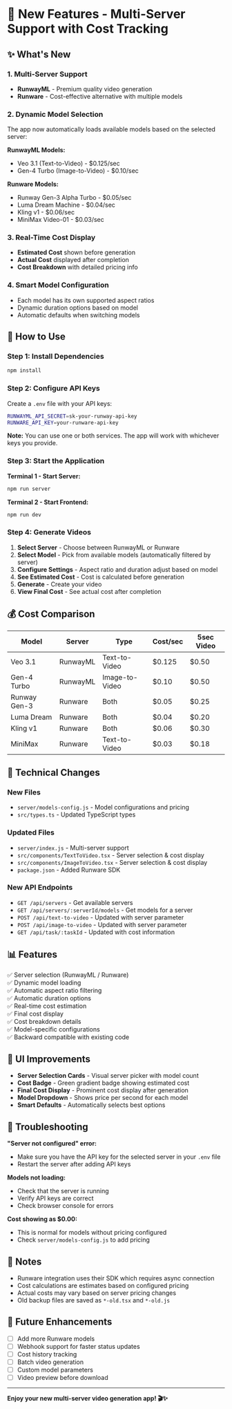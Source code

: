 # 🎉 New Features - Multi-Server Support with Cost Tracking

## ✨ What's New

### 1. **Multi-Server Support**
- **RunwayML** - Premium quality video generation
- **Runware** - Cost-effective alternative with multiple models

### 2. **Dynamic Model Selection**
The app now automatically loads available models based on the selected server:

**RunwayML Models:**
- Veo 3.1 (Text-to-Video) - $0.125/sec
- Gen-4 Turbo (Image-to-Video) - $0.10/sec

**Runware Models:**
- Runway Gen-3 Alpha Turbo - $0.05/sec
- Luma Dream Machine - $0.04/sec
- Kling v1 - $0.06/sec
- MiniMax Video-01 - $0.03/sec

### 3. **Real-Time Cost Display**
- **Estimated Cost** shown before generation
- **Actual Cost** displayed after completion
- **Cost Breakdown** with detailed pricing info

### 4. **Smart Model Configuration**
- Each model has its own supported aspect ratios
- Dynamic duration options based on model
- Automatic defaults when switching models

## 🚀 How to Use

### Step 1: Install Dependencies
```bash
npm install
```

### Step 2: Configure API Keys
Create a `.env` file with your API keys:
```bash
RUNWAYML_API_SECRET=sk-your-runway-api-key
RUNWARE_API_KEY=your-runware-api-key
```

**Note:** You can use one or both services. The app will work with whichever keys you provide.

### Step 3: Start the Application

**Terminal 1 - Start Server:**
```bash
npm run server
```

**Terminal 2 - Start Frontend:**
```bash
npm run dev
```

### Step 4: Generate Videos

1. **Select Server** - Choose between RunwayML or Runware
2. **Select Model** - Pick from available models (automatically filtered by server)
3. **Configure Settings** - Aspect ratio and duration adjust based on model
4. **See Estimated Cost** - Cost is calculated before generation
5. **Generate** - Create your video
6. **View Final Cost** - See actual cost after completion

## 💰 Cost Comparison

| Model | Server | Type | Cost/sec | 5sec Video |
|-------|--------|------|----------|------------|
| Veo 3.1 | RunwayML | Text-to-Video | $0.125 | $0.50 |
| Gen-4 Turbo | RunwayML | Image-to-Video | $0.10 | $0.50 |
| Runway Gen-3 | Runware | Both | $0.05 | $0.25 |
| Luma Dream | Runware | Both | $0.04 | $0.20 |
| Kling v1 | Runware | Both | $0.06 | $0.30 |
| MiniMax | Runware | Text-to-Video | $0.03 | $0.18 |

## 🔧 Technical Changes

### New Files
- `server/models-config.js` - Model configurations and pricing
- `src/types.ts` - Updated TypeScript types

### Updated Files
- `server/index.js` - Multi-server support
- `src/components/TextToVideo.tsx` - Server selection & cost display
- `src/components/ImageToVideo.tsx` - Server selection & cost display
- `package.json` - Added Runware SDK

### New API Endpoints
- `GET /api/servers` - Get available servers
- `GET /api/servers/:serverId/models` - Get models for a server
- `POST /api/text-to-video` - Updated with server parameter
- `POST /api/image-to-video` - Updated with server parameter
- `GET /api/task/:taskId` - Updated with cost information

## 📊 Features

✅ Server selection (RunwayML / Runware)  
✅ Dynamic model loading  
✅ Automatic aspect ratio filtering  
✅ Automatic duration options  
✅ Real-time cost estimation  
✅ Final cost display  
✅ Cost breakdown details  
✅ Model-specific configurations  
✅ Backward compatible with existing code  

## 🎨 UI Improvements

- **Server Selection Cards** - Visual server picker with model count
- **Cost Badge** - Green gradient badge showing estimated cost
- **Final Cost Display** - Prominent cost display after generation
- **Model Dropdown** - Shows price per second for each model
- **Smart Defaults** - Automatically selects best options

## 🐛 Troubleshooting

**"Server not configured" error:**
- Make sure you have the API key for the selected server in your `.env` file
- Restart the server after adding API keys

**Models not loading:**
- Check that the server is running
- Verify API keys are correct
- Check browser console for errors

**Cost showing as $0.00:**
- This is normal for models without pricing configured
- Check `server/models-config.js` to add pricing

## 📝 Notes

- Runware integration uses their SDK which requires async connection
- Cost calculations are estimates based on configured pricing
- Actual costs may vary based on server pricing changes
- Old backup files are saved as `*-old.tsx` and `*-old.js`

## 🔮 Future Enhancements

- [ ] Add more Runware models
- [ ] Webhook support for faster status updates
- [ ] Cost history tracking
- [ ] Batch video generation
- [ ] Custom model parameters
- [ ] Video preview before download

---

**Enjoy your new multi-server video generation app! 🎬✨**
